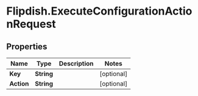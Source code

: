 # Flipdish.ExecuteConfigurationActionRequest

## Properties
Name | Type | Description | Notes
------------ | ------------- | ------------- | -------------
**Key** | **String** |  | [optional] 
**Action** | **String** |  | [optional] 


